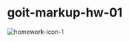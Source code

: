 # goit-markup-hw-01 
![homework-icon-1](https://user-images.githubusercontent.com/118023905/203871199-d9ec3bd6-b2b6-497d-a80a-a65191665652.png)
